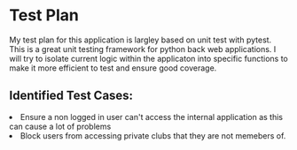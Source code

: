 # Test Plan

<p> My test plan for this application is largley based on unit test with pytest. This is a great unit testing framework for python back web applications. I will try to isolate current logic within the applicaton into specific functions to make it more efficient to test and ensure good coverage. </p>
  
  ## Identified Test Cases:
   <li>Ensure a non logged in user can't access the internal application as this can cause a lot of problems</li>
   <li>Block users from accessing private clubs that they are not memebers of.</li>

